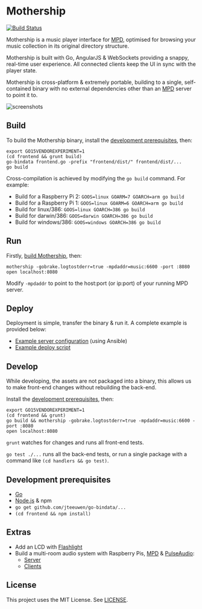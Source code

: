 # Mothership

[![Build Status](https://circleci.com/gh/zefer/mothership.svg?&style=shield)](https://circleci.com/gh/zefer/mothership)

Mothership is a music player interface for [MPD][mpd],
optimised for browsing your music collection in its original directory
structure.

Mothership is built with Go, AngularJS & WebSockets providing a snappy,
real-time user experience. All connected clients keep the UI in sync with the
player state.

Mothership is cross-platform & extremely portable, building to a single,
self-contained binary with no external dependencies other than an [MPD][mpd]
server to point it to.

![screenshots](https://dl.dropboxusercontent.com/u/89410/project_images/mothership.png)

## Build

To build the Mothership binary, install the [development
prerequisites](#development-prerequisites), then:

```
export GO15VENDOREXPERIMENT=1
(cd frontend && grunt build)
go-bindata frontend.go -prefix "frontend/dist/" frontend/dist/...
go build
```

Cross-compilation is achieved by modifying the `go build` command. For example:

* Build for a Raspberry Pi 2: `GOOS=linux GOARM=7 GOARCH=arm go build`
* Build for a Raspberry Pi 1: `GOOS=linux GOARM=6 GOARCH=arm go build`
* Build for linux/386: `GOOS=linux GOARCH=386 go build`
* Build for darwin/386: `GOOS=darwin GOARCH=386 go build`
* Build for windows/386: `GOOS=windows GOARCH=386 go build`

## Run

Firstly, [build Mothership](#build), then:

```
mothership -gobrake.logtostderr=true -mpdaddr=music:6600 -port :8080
open localhost:8080
```

Modify `-mpdaddr` to point to the host:port (or ip:port) of your running MPD
server.

## Deploy

Deployment is simple, transfer the binary & run it. A complete example is
provided below:

* [Example server configuration](https://github.com/zefer/ansible/tree/master/roles/mothership)
  (using Ansible)
* [Example deploy script](bin/deploy)

## Develop

While developing, the assets are not packaged into a binary, this allows us to
make front-end changes without rebuilding the back-end.

Install the [development prerequisites](#development-prerequisites), then:

```
export GO15VENDOREXPERIMENT=1
(cd frontend && grunt)
go build && mothership -gobrake.logtostderr=true -mpdaddr=music:6600 -port :8080
open localhost:8080
```

`grunt` watches for changes and runs all front-end tests.

`go test ./...` runs all the back-end tests, or run a single package with a
command like `(cd handlers && go test)`.

## Development prerequisites

* [Go][go]
* [Node.js][nodejs] & npm
* `go get github.com/jteeuwen/go-bindata/...`
* `(cd frontend && npm install)`

## Extras

* Add an LCD with [Flashlight][flashlight]
* Build a multi-room audio system with Raspberry Pis, [MPD][mpd] &
  [PulseAudio][pulseaudio]:
  * [Server](https://github.com/zefer/ansible/blob/master/music_server.yml)
  * [Clients](https://github.com/zefer/ansible/blob/master/music_client_pulse.yml)

## License

This project uses the MIT License. See [LICENSE](LICENSE).

[MPD]: http://www.musicpd.org/
[go]: https://golang.org/
[nodejs]: https://nodejs.org/
[pulseaudio]: http://www.freedesktop.org/wiki/Software/PulseAudio/
[flashlight]: https://github.com/zefer/flashlight
